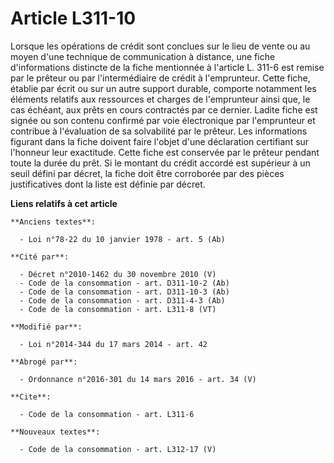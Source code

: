 # Article L311-10

Lorsque les opérations de crédit sont conclues sur le lieu de vente ou au moyen d'une technique de communication à distance,
une fiche d'informations distincte de la fiche mentionnée à l'article L. 311-6 est remise par le prêteur ou par
l'intermédiaire de crédit à l'emprunteur. Cette fiche, établie par écrit ou sur un autre support durable, comporte notamment
les éléments relatifs aux ressources et charges de l'emprunteur ainsi que, le cas échéant, aux prêts en cours contractés par
ce dernier. Ladite fiche est signée ou son contenu confirmé par voie électronique par l'emprunteur et contribue à
l'évaluation de sa solvabilité par le prêteur. Les informations figurant dans la fiche doivent faire l'objet d'une
déclaration certifiant sur l'honneur leur exactitude. Cette fiche est conservée par le prêteur pendant toute la durée du
prêt. Si le montant du crédit accordé est supérieur à un seuil défini par décret, la fiche doit être corroborée par des
pièces justificatives dont la liste est définie par décret.

**Liens relatifs à cet article**

	**Anciens textes**:

	  - Loi n°78-22 du 10 janvier 1978 - art. 5 (Ab)

	**Cité par**:

	  - Décret n°2010-1462 du 30 novembre 2010 (V)
	  - Code de la consommation - art. D311-10-2 (Ab)
	  - Code de la consommation - art. D311-10-3 (Ab)
	  - Code de la consommation - art. D311-4-3 (Ab)
	  - Code de la consommation - art. L311-8 (VT)

	**Modifié par**:

	  - Loi n°2014-344 du 17 mars 2014 - art. 42

	**Abrogé par**:

	  - Ordonnance n°2016-301 du 14 mars 2016 - art. 34 (V)

	**Cite**:

	  - Code de la consommation - art. L311-6

	**Nouveaux textes**:

	  - Code de la consommation - art. L312-17 (V)
